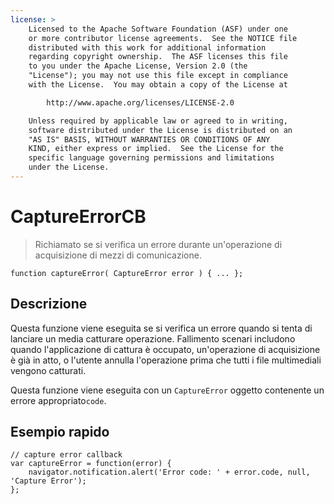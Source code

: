 ```yaml
---
license: >
    Licensed to the Apache Software Foundation (ASF) under one
    or more contributor license agreements.  See the NOTICE file
    distributed with this work for additional information
    regarding copyright ownership.  The ASF licenses this file
    to you under the Apache License, Version 2.0 (the
    "License"); you may not use this file except in compliance
    with the License.  You may obtain a copy of the License at

        http://www.apache.org/licenses/LICENSE-2.0

    Unless required by applicable law or agreed to in writing,
    software distributed under the License is distributed on an
    "AS IS" BASIS, WITHOUT WARRANTIES OR CONDITIONS OF ANY
    KIND, either express or implied.  See the License for the
    specific language governing permissions and limitations
    under the License.
---
```


# CaptureErrorCB

> Richiamato se si verifica un errore durante un'operazione di acquisizione di mezzi di comunicazione.

    function captureError( CaptureError error ) { ... };
    

## Descrizione

Questa funzione viene eseguita se si verifica un errore quando si tenta di lanciare un media catturare operazione. Fallimento scenari includono quando l'applicazione di cattura è occupato, un'operazione di acquisizione è già in atto, o l'utente annulla l'operazione prima che tutti i file multimediali vengono catturati.

Questa funzione viene eseguita con un `CaptureError` oggetto contenente un errore appropriato`code`.

## Esempio rapido

    // capture error callback
    var captureError = function(error) {
        navigator.notification.alert('Error code: ' + error.code, null, 'Capture Error');
    };